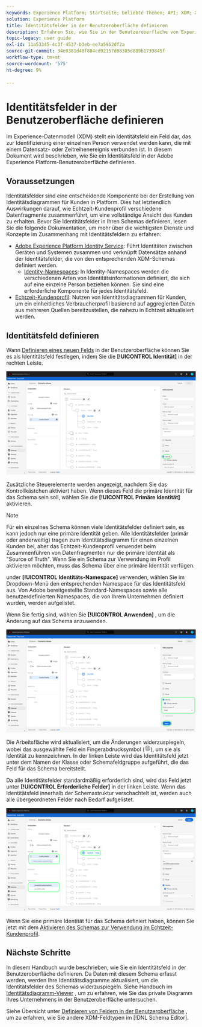 ```yaml
---
keywords: Experience Platform; Startseite; beliebte Themen; API; XDM; XDM; XDM-System; Experience-Datenmodell; Datenmodell; ui; Workspace; Identität; Feld;
solution: Experience Platform
title: Identitätsfelder in der Benutzeroberfläche definieren
description: Erfahren Sie, wie Sie in der Benutzeroberfläche von Experience Platform ein Identitätsfeld definieren.
topic-legacy: user guide
exl-id: 11a53345-4c3f-4537-b3eb-ee7a5952df2a
source-git-commit: 34e0381d40f884cd92157d08385d889b1739845f
workflow-type: tm+mt
source-wordcount: '575'
ht-degree: 9%

---
```


# Identitätsfelder in der Benutzeroberfläche definieren

Im Experience-Datenmodell (XDM) stellt ein Identitätsfeld ein Feld dar, das zur Identifizierung einer einzelnen Person verwendet werden kann, die mit einem Datensatz- oder Zeitreihenereignis verbunden ist. In diesem Dokument wird beschrieben, wie Sie ein Identitätsfeld in der Adobe Experience Platform-Benutzeroberfläche definieren.

## Voraussetzungen

Identitätsfelder sind eine entscheidende Komponente bei der Erstellung von Identitätsdiagrammen für Kunden in Platform. Dies hat letztendlich Auswirkungen darauf, wie Echtzeit-Kundenprofil verschiedene Datenfragmente zusammenführt, um eine vollständige Ansicht des Kunden zu erhalten. Bevor Sie Identitätsfelder in Ihren Schemas definieren, lesen Sie die folgende Dokumentation, um mehr über die wichtigsten Dienste und Konzepte im Zusammenhang mit Identitätsfeldern zu erfahren:

* [Adobe Experience Platform Identity Service](../../../identity-service/home.md): Führt Identitäten zwischen Geräten und Systemen zusammen und verknüpft Datensätze anhand der Identitätsfelder, die von den entsprechenden XDM-Schemas definiert werden.
   * [Identity-Namespaces](../../../identity-service/namespaces.md): In Identity-Namespaces werden die verschiedenen Arten von Identitätsinformationen definiert, die sich auf eine einzelne Person beziehen können. Sie sind eine erforderliche Komponente für jedes Identitätsfeld.
* [Echtzeit-Kundenprofil](../../../profile/home.md): Nutzen von Identitätsdiagrammen für Kunden, um ein einheitliches Verbraucherprofil basierend auf aggregierten Daten aus mehreren Quellen bereitzustellen, die nahezu in Echtzeit aktualisiert werden.

## Identitätsfeld definieren

Wann [Definieren eines neuen Felds](./overview.md#define) in der Benutzeroberfläche können Sie es als Identitätsfeld festlegen, indem Sie die **[!UICONTROL Identität]** in der rechten Leiste.

![](../../images/ui/fields/special/identity.png)

Zusätzliche Steuerelemente werden angezeigt, nachdem Sie das Kontrollkästchen aktiviert haben. Wenn dieses Feld die primäre Identität für das Schema sein soll, wählen Sie die **[!UICONTROL Primäre Identität]** aktivieren.

>[!NOTE]
>
>Für ein einzelnes Schema können viele Identitätsfelder definiert sein, es kann jedoch nur eine primäre Identität geben. Alle Identitätsfelder (primär oder anderweitig) tragen zum Identitätsdiagramm für einen einzelnen Kunden bei, aber das Echtzeit-Kundenprofil verwendet beim Zusammenführen von Datenfragmenten nur die primäre Identität als &quot;Source of Truth&quot;. Wenn Sie ein Schema zur Verwendung im Profil aktivieren möchten, muss das Schema über eine primäre Identität verfügen.

under **[!UICONTROL Identitäts-Namespace]** verwenden, wählen Sie im Dropdown-Menü den entsprechenden Namespace für das Identitätsfeld aus. Von Adobe bereitgestellte Standard-Namespaces sowie alle benutzerdefinierten Namespaces, die von Ihrem Unternehmen definiert wurden, werden aufgelistet.

Wenn Sie fertig sind, wählen Sie **[!UICONTROL Anwenden]** , um die Änderung auf das Schema anzuwenden.

![](../../images/ui/fields/special/identity-config.png)

Die Arbeitsfläche wird aktualisiert, um die Änderungen widerzuspiegeln, wobei das ausgewählte Feld ein Fingerabdrucksymbol (![](../../images/ui/fields/special/identity-symbol.png)), um sie als Identität zu kennzeichnen. In der linken Leiste wird das Identitätsfeld jetzt unter dem Namen der Klasse oder Schemafeldgruppe aufgeführt, die das Feld für das Schema bereitstellt.

Da alle Identitätsfelder standardmäßig erforderlich sind, wird das Feld jetzt unter **[!UICONTROL Erforderliche Felder]** in der linken Leiste. Wenn das Identitätsfeld innerhalb der Schemastruktur verschachtelt ist, werden auch alle übergeordneten Felder nach Bedarf aufgelistet.

![](../../images/ui/fields/special/identity-applied.png)

Wenn Sie eine primäre Identität für das Schema definiert haben, können Sie jetzt mit dem [Aktivieren des Schemas zur Verwendung im Echtzeit-Kundenprofil](../resources/schemas.md#profile).

## Nächste Schritte

In diesem Handbuch wurde beschrieben, wie Sie ein Identitätsfeld in der Benutzeroberfläche definieren. Da Daten mit diesem Schema erfasst werden, werden Ihre Identitätsdiagramme aktualisiert, um die Identitätsfelder des Schemas widerzuspiegeln. Siehe Handbuch im [Identitätsdiagramm-Viewer](../../../identity-service/ui/identity-graph-viewer.md) , um zu erfahren, wie Sie das private Diagramm Ihres Unternehmens in der Benutzeroberfläche untersuchen.

Siehe Übersicht unter [Definieren von Feldern in der Benutzeroberfläche](./overview.md#special) , um zu erfahren, wie Sie andere XDM-Feldtypen im [!DNL Schema Editor].
